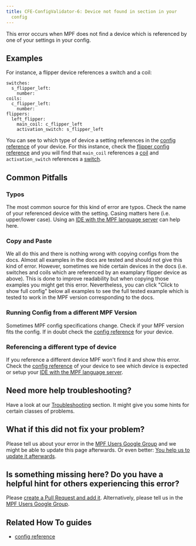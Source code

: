 ```yaml
---
title: CFE-ConfigValidator-6: Device not found in section in your
  config
---
```


This error occurs when MPF does not find a device which is referenced by
one of your settings in your config.

## Examples

For instance, a flipper device references a switch and a coil:

``` mpf-config
switches:
  s_flipper_left:
    number:
coils:
  c_flipper_left:
    number:
flippers:
  left_flipper:
    main_coil: c_flipper_left
    activation_switch: s_flipper_left
```

You can see to which type of device a setting references in the
[config reference](../config/index.md) of your
device. For this instance, check the
[flipper config reference](../config/flippers.md) and you will find that `main_coil` references a
[coil](../config/coils.md) and
`activation_switch` references a
[switch](../config/switches.md).

## Common Pitfalls

### Typos

The most common source for this kind of error are typos. Check the name
of your referenced device with the setting. Casing matters here (i.e.
upper/lower case). Using an
[IDE with the MPF language server](../tools/language_server/index.md) can help here.

### Copy and Paste

We all do this and there is nothing wrong with copying configs from the
docs. Almost all examples in the docs are tested and should not give
this kind of error. However, sometimes we hide certain devices in the
docs (i.e. switches and coils which are referenced by an examplary
flipper device as above). This is done to improve readability but when
copying those examples you might get this error. Nevertheless, you can
click "Click to show full config" below all examples to see the full
tested example which is tested to work in the MPF version corresponding
to the docs.

### Running Config from a different MPF Version

Sometimes MPF config specifications change. Check if your MPF version
fits the config. If in doubt check the
[config reference](../config/index.md) for
your device.

### Referencing a different type of device

If you reference a different device MPF won't find it and show this
error. Check the [config reference](../config/index.md) of your device to see which device is expected or setup your
[IDE with the MPF language server](../tools/language_server/index.md).

## Need more help troubleshooting?

Have a look at our [Troubleshooting](../troubleshooting/index.md) section. It might give you some hints for certain classes of
problems.

## What if this did not fix your problem?

Please tell us about your error in the [MPF Users Google
Group](https://groups.google.com/forum/#!forum/mpf-users) and we might
be able to update this page afterwards. Or even better:
[You help us to update it afterwards](../about/help_docs.md).

## Is something missing here? Do you have a helpful hint for others experiencing this error?

Please
[create a Pull Request and add it](../about/help_docs.md). Alternatively, please tell us in the [MPF Users Google
Group](https://groups.google.com/forum/#!forum/mpf-users).

## Related How To guides

* [config reference](../config/index.md)
